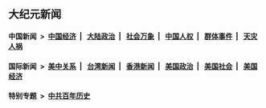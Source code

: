 ## 大纪元新闻

#### 中国新闻 &nbsp;>&nbsp; [中国经济](indexes/ncid283/README.md?05101245) &nbsp;| &nbsp; [大陆政治](indexes/ncid277/README.md?05101245) &nbsp;| &nbsp; [社会万象](indexes/ncid282/README.md?05101245) &nbsp;| &nbsp; [中国人权](indexes/ncid278/README.md?05101245) &nbsp;| &nbsp; [群体事件](indexes/ncid279/README.md?05101245) &nbsp;| &nbsp; [天灾人祸](indexes/ncid280/README.md?05101245)

#### 国际新闻 &nbsp;>&nbsp; [美中关系](indexes/nf1412576/README.md?05101245) &nbsp;| &nbsp; [台湾新闻](indexes/ncid1349361/README.md?05101245) &nbsp;| &nbsp; [香港新闻](indexes/ncid1349362/README.md?05101245) &nbsp;| &nbsp; [美国政治](indexes/ncid1078159/README.md?05101245) &nbsp;| &nbsp; [美国社会](indexes/ncid1078160/README.md?05101245) &nbsp;| &nbsp; [美国经济](indexes/ncid1078158/README.md?05101245)

#### 特别专题 &nbsp;>&nbsp; [中共百年历史](https://github.com/easy2view/epoch-special/blob/master/README.md?05101245)  
